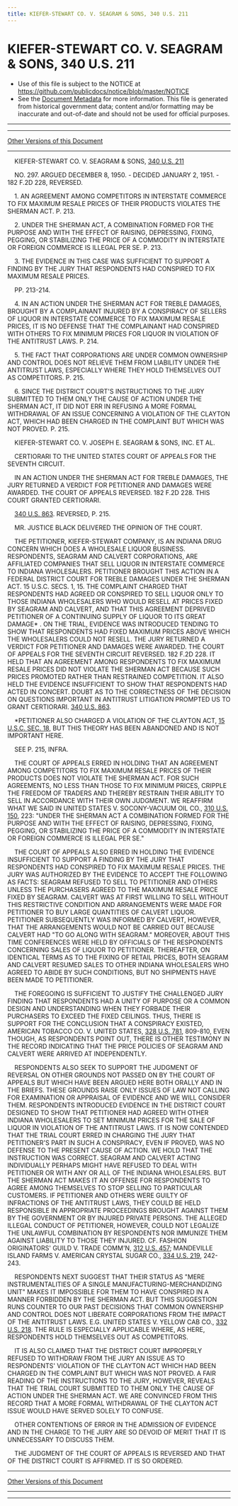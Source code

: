 ```yaml
---
title: KIEFER-STEWART CO. V. SEAGRAM & SONS, 340 U.S. 211
---
```


# KIEFER-STEWART CO. V. SEAGRAM & SONS, 340 U.S. 211

* Use of this file is subject to the NOTICE at https://github.com/publicdocs/notice/blob/master/NOTICE
* See the [Document Metadata](../../../index.md) for more information.
  This file is generated from historical government data; content and/or formatting may be inaccurate and out-of-date and should not be used for official purposes.

----------
----------

[Other Versions of this Document](https://publicdocs.github.io/go/links?ns=uslm-x&ref=%2Fus%2Fcourts%2Fscotus%2FusReporter%2F340%2F211)

----------

    KIEFER-STEWART CO. V. SEAGRAM & SONS, [340 U.S. 211][/us/courts/scotus/usReporter/340/211]

    NO. 297.  ARGUED DECEMBER 8, 1950.  - DECIDED JANUARY 2, 1951.  - 182 F.2D 228, REVERSED.

    1.  AN AGREEMENT AMONG COMPETITORS IN INTERSTATE COMMERCE TO FIX MAXIMUM RESALE PRICES OF THEIR PRODUCTS VIOLATES THE SHERMAN ACT.  P. 213.

    2.  UNDER THE SHERMAN ACT, A COMBINATION FORMED FOR THE PURPOSE AND WITH THE EFFECT OF RAISING, DEPRESSING, FIXING, PEGGING, OR STABILIZING THE PRICE OF A COMMODITY IN INTERSTATE OR FOREIGN COMMERCE IS ILLEGAL PER SE.  P. 213.

    3.  THE EVIDENCE IN THIS CASE WAS SUFFICIENT TO SUPPORT A FINDING BY THE JURY THAT RESPONDENTS HAD CONSPIRED TO FIX MAXIMUM RESALE PRICES.

    PP. 213-214.

    4.  IN AN ACTION UNDER THE SHERMAN ACT FOR TREBLE DAMAGES, BROUGHT BY A COMPLAINANT INJURED BY A CONSPIRACY OF SELLERS OF LIQUOR IN INTERSTATE COMMERCE TO FIX MAXIMUM RESALE PRICES, IT IS NO DEFENSE THAT THE COMPLAINANT HAD CONSPIRED WITH OTHERS TO FIX MINIMUM PRICES FOR LIQUOR IN VIOLATION OF THE ANTITRUST LAWS.  P. 214.

    5.  THE FACT THAT CORPORATIONS ARE UNDER COMMON OWNERSHIP AND CONTROL DOES NOT RELIEVE THEM FROM LIABILITY UNDER THE ANTITRUST LAWS, ESPECIALLY WHERE THEY HOLD THEMSELVES OUT AS COMPETITORS.  P. 215.

    6.  SINCE THE DISTRICT COURT'S INSTRUCTIONS TO THE JURY SUBMITTED TO THEM ONLY THE CAUSE OF ACTION UNDER THE SHERMAN ACT, IT DID NOT ERR IN REFUSING A MORE FORMAL WITHDRAWAL OF AN ISSUE CONCERNING A VIOLATION OF THE CLAYTON ACT, WHICH HAD BEEN CHARGED IN THE COMPLAINT BUT WHICH WAS NOT PROVED.  P. 215.

    KIEFER-STEWART CO. V. JOSEPH E. SEAGRAM & SONS, INC. ET AL.

    CERTIORARI TO THE UNITED STATES COURT OF APPEALS FOR THE SEVENTH CIRCUIT.

    IN AN ACTION UNDER THE SHERMAN ACT FOR TREBLE DAMAGES, THE JURY RETURNED A VERDICT FOR PETITIONER AND DAMAGES WERE AWARDED.  THE COURT OF APPEALS REVERSED.  182 F.2D 228.  THIS COURT GRANTED CERTIORARI.

    [340 U.S. 863][/us/courts/scotus/usReporter/340/863].  REVERSED, P. 215.

    MR. JUSTICE BLACK DELIVERED THE OPINION OF THE COURT.

    THE PETITIONER, KIEFER-STEWART COMPANY, IS AN INDIANA DRUG CONCERN WHICH DOES A WHOLESALE LIQUOR BUSINESS.  RESPONDENTS, SEAGRAM AND CALVERT CORPORATIONS, ARE AFFILIATED COMPANIES THAT SELL LIQUOR IN INTERSTATE COMMERCE TO INDIANA WHOLESALERS.  PETITIONER BROUGHT THIS ACTION IN A FEDERAL DISTRICT COURT FOR TREBLE DAMAGES UNDER THE SHERMAN ACT.  15 U.S.C. SECS. 1, 15.  THE COMPLAINT CHARGED THAT RESPONDENTS HAD AGREED OR CONSPIRED TO SELL LIQUOR ONLY TO THOSE INDIANA WHOLESALERS WHO WOULD RESELL AT PRICES FIXED BY SEAGRAM AND CALVERT, AND THAT THIS AGREEMENT DEPRIVED PETITIONER OF A CONTINUING SUPPLY OF LIQUOR TO ITS GREAT DAMAGE\* .  ON THE TRIAL, EVIDENCE WAS INTRODUCED TENDING TO SHOW THAT RESPONDENTS HAD FIXED MAXIMUM PRICES ABOVE WHICH THE WHOLESALERS COULD NOT RESELL.  THE JURY RETURNED A VERDICT FOR PETITIONER AND DAMAGES WERE AWARDED.  THE COURT OF APPEALS FOR THE SEVENTH CIRCUIT REVERSED.  182 F.2D 228.  IT HELD THAT AN AGREEMENT AMONG RESPONDENTS TO FIX MAXIMUM RESALE PRICES DID NOT VIOLATE THE SHERMAN ACT BECAUSE SUCH PRICES PROMOTED RATHER THAN RESTRAINED COMPETITION.  IT ALSO HELD THE EVIDENCE INSUFFICIENT TO SHOW THAT RESPONDENTS HAD ACTED IN CONCERT.  DOUBT AS TO THE CORRECTNESS OF THE DECISION ON QUESTIONS IMPORTANT IN ANTITRUST LITIGATION PROMPTED US TO GRANT CERTIORARI.  [340 U.S. 863][/us/courts/scotus/usReporter/340/863].

    \*PETITIONER ALSO CHARGED A VIOLATION OF THE CLAYTON ACT, [15 U.S.C. SEC. 18][/us/usc/t15/s18], BUT THIS THEORY HAS BEEN ABANDONED AND IS NOT IMPORTANT HERE.

    SEE P. 215, INFRA.

    THE COURT OF APPEALS ERRED IN HOLDING THAT AN AGREEMENT AMONG COMPETITORS TO FIX MAXIMUM RESALE PRICES OF THEIR PRODUCTS DOES NOT VIOLATE THE SHERMAN ACT.  FOR SUCH AGREEMENTS, NO LESS THAN THOSE TO FIX MINIMUM PRICES, CRIPPLE THE FREEDOM OF TRADERS AND THEREBY RESTRAIN THEIR ABILITY TO SELL IN ACCORDANCE WITH THEIR OWN JUDGMENT.  WE REAFFIRM WHAT WE SAID IN UNITED STATES V. SOCONY-VACUUM OIL CO., [310 U.S. 150][/us/courts/scotus/usReporter/310/150], 223:  "UNDER THE SHERMAN ACT A COMBINATION FORMED FOR THE PURPOSE AND WITH THE EFFECT OF RAISING, DEPRESSING, FIXING, PEGGING, OR STABILIZING THE PRICE OF A COMMODITY IN INTERSTATE OR FOREIGN COMMERCE IS ILLEGAL PER SE."

    THE COURT OF APPEALS ALSO ERRED IN HOLDING THE EVIDENCE INSUFFICIENT TO SUPPORT A FINDING BY THE JURY THAT RESPONDENTS HAD CONSPIRED TO FIX MAXIMUM RESALE PRICES.  THE JURY WAS AUTHORIZED BY THE EVIDENCE TO ACCEPT THE FOLLOWING AS FACTS:  SEAGRAM REFUSED TO SELL TO PETITIONER AND OTHERS UNLESS THE PURCHASERS AGREED TO THE MAXIMUM RESALE PRICE FIXED BY SEAGRAM.  CALVERT WAS AT FIRST WILLING TO SELL WITHOUT THIS RESTRICTIVE CONDITION AND ARRANGEMENTS WERE MADE FOR PETITIONER TO BUY LARGE QUANTITIES OF CALVERT LIQUOR.  PETITIONER SUBSEQUENTLY WAS INFORMED BY CALVERT, HOWEVER, THAT THE ARRANGEMENTS WOULD NOT BE CARRIED OUT BECAUSE CALVERT HAD "TO GO ALONG WITH SEAGRAM."  MOREOVER, ABOUT THIS TIME CONFERENCES WERE HELD BY OFFICIALS OF THE RESPONDENTS CONCERNING SALES OF LIQUOR TO PETITIONER.  THEREAFTER, ON IDENTICAL TERMS AS TO THE FIXING OF RETAIL PRICES, BOTH SEAGRAM AND CALVERT RESUMED SALES TO OTHER INDIANA WHOLESALERS WHO AGREED TO ABIDE BY SUCH CONDITIONS, BUT NO SHIPMENTS HAVE BEEN MADE TO PETITIONER.

    THE FOREGOING IS SUFFICIENT TO JUSTIFY THE CHALLENGED JURY FINDING THAT RESPONDENTS HAD A UNITY OF PURPOSE OR A COMMON DESIGN AND UNDERSTANDING WHEN THEY FORBADE THEIR PURCHASERS TO EXCEED THE FIXED CEILINGS.  THUS, THERE IS SUPPORT FOR THE CONCLUSION THAT A CONSPIRACY EXISTED, AMERICAN TOBACCO CO. V. UNITED STATES, [328 U.S. 781][/us/courts/scotus/usReporter/328/781], 809-810, EVEN THOUGH, AS RESPONDENTS POINT OUT, THERE IS OTHER TESTIMONY IN THE RECORD INDICATING THAT THE PRICE POLICIES OF SEAGRAM AND CALVERT WERE ARRIVED AT INDEPENDENTLY.

    RESPONDENTS ALSO SEEK TO SUPPORT THE JUDGMENT OF REVERSAL ON OTHER GROUNDS NOT PASSED ON BY THE COURT OF APPEALS BUT WHICH HAVE BEEN ARGUED HERE BOTH ORALLY AND IN THE BRIEFS.  THESE GROUNDS RAISE ONLY ISSUES OF LAW NOT CALLING FOR EXAMINATION OR APPRAISAL OF EVIDENCE AND WE WILL CONSIDER THEM.  RESPONDENTS INTRODUCED EVIDENCE IN THE DISTRICT COURT DESIGNED TO SHOW THAT PETITIONER HAD AGREED WITH OTHER INDIANA WHOLESALERS TO SET MINIMUM PRICES FOR THE SALE OF LIQUOR IN VIOLATION OF THE ANTITRUST LAWS.  IT IS NOW CONTENDED THAT THE TRIAL COURT ERRED IN CHARGING THE JURY THAT PETITIONER'S PART IN SUCH A CONSPIRACY, EVEN IF PROVED, WAS NO DEFENSE TO THE PRESENT CAUSE OF ACTION.  WE HOLD THAT THE INSTRUCTION WAS CORRECT.  SEAGRAM AND CALVERT ACTING INDIVIDUALLY PERHAPS MIGHT HAVE REFUSED TO DEAL WITH PETITIONER OR WITH ANY OR ALL OF THE INDIANA WHOLESALERS.  BUT THE SHERMAN ACT MAKES IT AN OFFENSE FOR RESPONDENTS TO AGREE AMONG THEMSELVES TO STOP SELLING TO PARTICULAR CUSTOMERS.  IF PETITIONER AND OTHERS WERE GUILTY OF INFRACTIONS OF THE ANTITRUST LAWS, THEY COULD BE HELD RESPONSIBLE IN APPROPRIATE PROCEEDINGS BROUGHT AGAINST THEM BY THE GOVERNMENT OR BY INJURED PRIVATE PERSONS.  THE ALLEGED ILLEGAL CONDUCT OF PETITIONER, HOWEVER, COULD NOT LEGALIZE THE UNLAWFUL COMBINATION BY RESPONDENTS NOR IMMUNIZE THEM AGAINST LIABILITY TO THOSE THEY INJURED.  CF. FASHION ORIGINATORS' GUILD V. TRADE COMM'N, [312 U.S. 457][/us/courts/scotus/usReporter/312/457]; MANDEVILLE ISLAND FARMS V. AMERICAN CRYSTAL SUGAR CO., [334 U.S. 219][/us/courts/scotus/usReporter/334/219], 242-243.

    RESPONDENTS NEXT SUGGEST THAT THEIR STATUS AS "MERE INSTRUMENTALITIES OF A SINGLE MANUFACTURING-MERCHANDIZING UNIT" MAKES IT IMPOSSIBLE FOR THEM TO HAVE CONSPIRED IN A MANNER FORBIDDEN BY THE SHERMAN ACT.  BUT THIS SUGGESTION RUNS COUNTER TO OUR PAST DECISIONS THAT COMMON OWNERSHIP AND CONTROL DOES NOT LIBERATE CORPORATIONS FROM THE IMPACT OF THE ANTITRUST LAWS.  E.G. UNITED STATES V. YELLOW CAB CO., [332 U.S. 218][/us/courts/scotus/usReporter/332/218].  THE RULE IS ESPECIALLY APPLICABLE WHERE, AS HERE, RESPONDENTS HOLD THEMSELVES OUT AS COMPETITORS.

    IT IS ALSO CLAIMED THAT THE DISTRICT COURT IMPROPERLY REFUSED TO WITHDRAW FROM THE JURY AN ISSUE AS TO RESPONDENTS' VIOLATION OF THE CLAYTON ACT WHICH HAD BEEN CHARGED IN THE COMPLAINT BUT WHICH WAS NOT PROVED.  A FAIR READING OF THE INSTRUCTIONS TO THE JURY, HOWEVER, REVEALS THAT THE TRIAL COURT SUBMITTED TO THEM ONLY THE CAUSE OF ACTION UNDER THE SHERMAN ACT.  WE ARE CONVINCED FROM THIS RECORD THAT A MORE FORMAL WITHDRAWAL OF THE CLAYTON ACT ISSUE WOULD HAVE SERVED SOLELY TO CONFUSE.

    OTHER CONTENTIONS OF ERROR IN THE ADMISSION OF EVIDENCE AND IN THE CHARGE TO THE JURY ARE SO DEVOID OF MERIT THAT IT IS UNNECESSARY TO DISCUSS THEM.

    THE JUDGMENT OF THE COURT OF APPEALS IS REVERSED AND THAT OF THE DISTRICT COURT IS AFFIRMED.  IT IS SO ORDERED.

----------

[Other Versions of this Document](https://publicdocs.github.io/go/links?ns=uslm-x&ref=%2Fus%2Fcourts%2Fscotus%2FusReporter%2F340%2F211)

----------
----------

[/us/courts/scotus/usReporter/340/211]: https://publicdocs.github.io/go/links?ns=uslm-x&ref=%2Fus%2Fcourts%2Fscotus%2FusReporter%2F340%2F211
[/us/courts/scotus/usReporter/340/863]: https://publicdocs.github.io/go/links?ns=uslm-x&ref=%2Fus%2Fcourts%2Fscotus%2FusReporter%2F340%2F863
[/us/courts/scotus/usReporter/340/863]: https://publicdocs.github.io/go/links?ns=uslm-x&ref=%2Fus%2Fcourts%2Fscotus%2FusReporter%2F340%2F863
[/us/usc/t15/s18]: https://publicdocs.github.io/go/links?ns=uslm&ref=%2Fus%2Fusc%2Ft15%2Fs18
[/us/courts/scotus/usReporter/310/150]: https://publicdocs.github.io/go/links?ns=uslm-x&ref=%2Fus%2Fcourts%2Fscotus%2FusReporter%2F310%2F150
[/us/courts/scotus/usReporter/328/781]: https://publicdocs.github.io/go/links?ns=uslm-x&ref=%2Fus%2Fcourts%2Fscotus%2FusReporter%2F328%2F781
[/us/courts/scotus/usReporter/312/457]: https://publicdocs.github.io/go/links?ns=uslm-x&ref=%2Fus%2Fcourts%2Fscotus%2FusReporter%2F312%2F457
[/us/courts/scotus/usReporter/334/219]: https://publicdocs.github.io/go/links?ns=uslm-x&ref=%2Fus%2Fcourts%2Fscotus%2FusReporter%2F334%2F219
[/us/courts/scotus/usReporter/332/218]: https://publicdocs.github.io/go/links?ns=uslm-x&ref=%2Fus%2Fcourts%2Fscotus%2FusReporter%2F332%2F218


